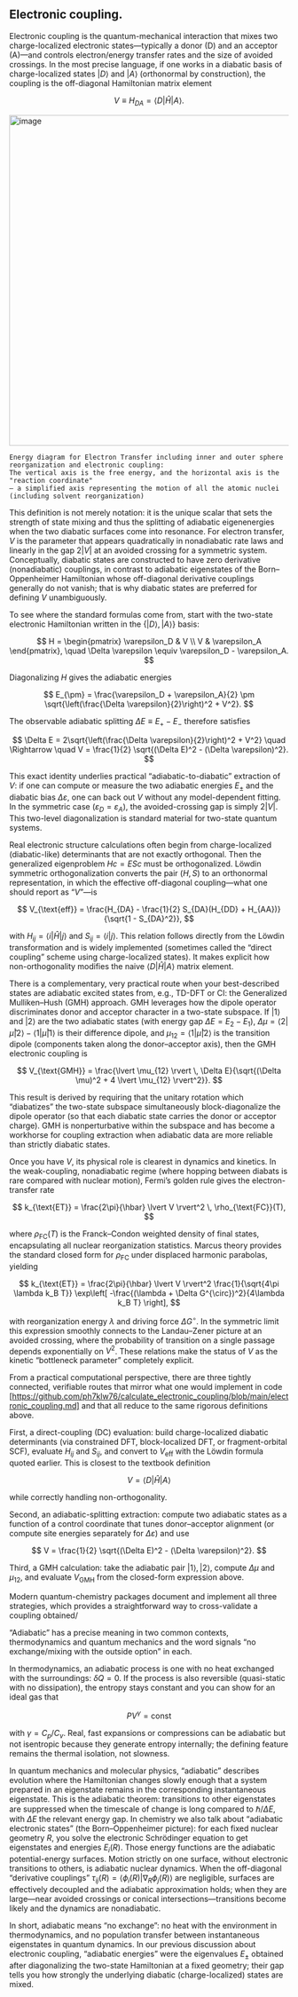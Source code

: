 ##  Electronic coupling.

Electronic coupling is the quantum-mechanical interaction that mixes two charge-localized electronic states—typically a donor (D) and an acceptor (A)—and controls electron/energy transfer rates and the size of avoided crossings. In the most precise language, if one works in a diabatic basis of charge-localized states $\lvert D \rangle$ and $\lvert A \rangle$ (orthonormal by construction), the coupling is the off-diagonal Hamiltonian matrix element

$$
V \equiv H_{DA} = \langle D \lvert \hat{H} \rvert A \rangle.
$$


<img width="906" height="596" alt="image" src="https://github.com/user-attachments/assets/f3d1d35c-2557-4992-aec9-a63015fcaa2c" />

```text
Energy diagram for Electron Transfer including inner and outer sphere reorganization and electronic coupling:
The vertical axis is the free energy, and the horizontal axis is the "reaction coordinate"
– a simplified axis representing the motion of all the atomic nuclei (including solvent reorganization)
```


This definition is not merely notation: it is the unique scalar that sets the strength of state mixing and thus the splitting of adiabatic eigenenergies when the two diabatic surfaces come into resonance. For electron transfer, $V$ is the parameter that appears quadratically in nonadiabatic rate laws and linearly in the gap $2\lvert V \rvert$ at an avoided crossing for a symmetric system. Conceptually, diabatic states are constructed to have zero derivative (nonadiabatic) couplings, in contrast to adiabatic eigenstates of the Born–Oppenheimer Hamiltonian whose off-diagonal derivative couplings generally do not vanish; that is why diabatic states are preferred for defining $V$ unambiguously.


To see where the standard formulas come from, start with the two-state electronic Hamiltonian written in the $\{\lvert D \rangle, \lvert A \rangle\}$ basis:

$$
H = \begin{pmatrix}
\varepsilon_D & V \\
V & \varepsilon_A
\end{pmatrix}, \quad
\Delta \varepsilon \equiv \varepsilon_D - \varepsilon_A.
$$

Diagonalizing $H$ gives the adiabatic energies

$$
E_{\pm} = \frac{\varepsilon_D + \varepsilon_A}{2} \pm \sqrt{\left(\frac{\Delta \varepsilon}{2}\right)^2 + V^2}.
$$

The observable adiabatic splitting $\Delta E \equiv E_+ - E_-$ therefore satisfies

$$
\Delta E = 2\sqrt{\left(\frac{\Delta \varepsilon}{2}\right)^2 + V^2} \quad \Rightarrow \quad V = \frac{1}{2} \sqrt{(\Delta E)^2 - (\Delta \varepsilon)^2}.
$$

This exact identity underlies practical “adiabatic-to-diabatic” extraction of $V$: if one can compute or measure the two adiabatic energies $E_{\pm}$ and the diabatic bias $\Delta \varepsilon$, one can back out $V$ without any model-dependent fitting. In the symmetric case ($\varepsilon_D = \varepsilon_A$), the avoided-crossing gap is simply $2\lvert V \rvert$. This two-level diagonalization is standard material for two-state quantum systems. 

Real electronic structure calculations often begin from charge-localized (diabatic-like) determinants that are not exactly orthogonal. Then the generalized eigenproblem $Hc = ESc$ must be orthogonalized. Löwdin symmetric orthogonalization converts the pair $(H, S)$ to an orthonormal representation, in which the effective off-diagonal coupling—what one should report as “$V$”—is

$$
V_{\text{eff}} = \frac{H_{DA} - \frac{1}{2} S_{DA}(H_{DD} + H_{AA})}{\sqrt{1 - S_{DA}^2}},
$$

with $H_{ij} = \langle i \lvert \hat{H} \rvert j \rangle$ and $S_{ij} = \langle i \lvert j \rangle$. This relation follows directly from the Löwdin transformation and is widely implemented (sometimes called the “direct coupling” scheme using charge-localized states). It makes explicit how non-orthogonality modifies the naive $\langle D \lvert \hat{H} \rvert A \rangle$ matrix element.

There is a complementary, very practical route when your best-described states are adiabatic excited states from, e.g., TD-DFT or CI: the Generalized Mulliken–Hush (GMH) approach. GMH leverages how the dipole operator discriminates donor and acceptor character in a two-state subspace. If $\lvert 1 \rangle$ and $\lvert 2 \rangle$ are the two adiabatic states (with energy gap $\Delta E = E_2 - E_1$), $\Delta \mu = \langle 2 \lvert \hat{\mu} \rvert 2 \rangle - \langle 1 \lvert \hat{\mu} \rvert 1 \rangle$ is their difference dipole, and $\mu_{12} = \langle 1 \lvert \hat{\mu} \rvert 2 \rangle$ is the transition dipole (components taken along the donor–acceptor axis), then the GMH electronic coupling is

$$
V_{\text{GMH}} = \frac{\lvert \mu_{12} \rvert \, \Delta E}{\sqrt{(\Delta \mu)^2 + 4 \lvert \mu_{12} \rvert^2}}.
$$

This result is derived by requiring that the unitary rotation which “diabatizes” the two-state subspace simultaneously block-diagonalize the dipole operator (so that each diabatic state carries the donor or acceptor charge). GMH is nonperturbative within the subspace and has become a workhorse for coupling extraction when adiabatic data are more reliable than strictly diabatic states.

Once you have $V$, its physical role is clearest in dynamics and kinetics. In the weak-coupling, nonadiabatic regime (where hopping between diabats is rare compared with nuclear motion), Fermi’s golden rule gives the electron-transfer rate

$$
k_{\text{ET}} = \frac{2\pi}{\hbar} \lvert V \rvert^2 \, \rho_{\text{FC}}(T),
$$

where $\rho_{\text{FC}}(T)$ is the Franck–Condon weighted density of final states, encapsulating all nuclear reorganization statistics. Marcus theory provides the standard closed form for $\rho_{\text{FC}}$ under displaced harmonic parabolas, yielding

$$
k_{\text{ET}} = \frac{2\pi}{\hbar} \lvert V \rvert^2 \frac{1}{\sqrt{4\pi \lambda k_B T}} \exp\left[ -\frac{(\lambda + \Delta G^{\circ})^2}{4\lambda k_B T} \right],
$$

with reorganization energy $\lambda$ and driving force $\Delta G^{\circ}$. In the symmetric limit this expression smoothly connects to the Landau–Zener picture at an avoided crossing, where the probability of transition on a single passage depends exponentially on $V^2$. These relations make the status of $V$ as the kinetic “bottleneck parameter” completely explicit.




From a practical computational perspective, there are three tightly connected, verifiable routes that mirror what one would implement in code [https://github.com/ph7klw76/calculate_electronic_coupling/blob/main/electronic_coupling.md] and that all reduce to the same rigorous definitions above.

First, a direct-coupling (DC) evaluation: build charge-localized diabatic determinants (via constrained DFT, block-localized DFT, or fragment-orbital SCF), evaluate $H_{ij}$ and $S_{ij}$, and convert to $V_{\text{eff}}$ with the Löwdin formula quoted earlier. This is closest to the textbook definition

$$
V = \langle D \lvert \hat{H} \rvert A \rangle
$$

while correctly handling non-orthogonality.

Second, an adiabatic-splitting extraction: compute two adiabatic states as a function of a control coordinate that tunes donor–acceptor alignment (or compute site energies separately for $\Delta \varepsilon$) and use

$$
V = \frac{1}{2} \sqrt{(\Delta E)^2 - (\Delta \varepsilon)^2}.
$$

Third, a GMH calculation: take the adiabatic pair $\lvert 1 \rangle, \lvert 2 \rangle$, compute $\Delta \mu$ and $\mu_{12}$, and evaluate $V_{\text{GMH}}$ from the closed-form expression above.

Modern quantum-chemistry packages document and implement all three strategies, which provides a straightforward way to cross-validate a coupling obtained/


“Adiabatic” has a precise meaning in two common contexts, thermodynamics and quantum mechanics and the word signals “no exchange/mixing with the outside option” in each.

In thermodynamics, an adiabatic process is one with no heat exchanged with the surroundings: $\delta Q = 0$. If the process is also reversible (quasi-static with no dissipation), the entropy stays constant and you can show for an ideal gas that

$$
PV^{\gamma} = \text{const}
$$

with $\gamma = C_p / C_v$. Real, fast expansions or compressions can be adiabatic but not isentropic because they generate entropy internally; the defining feature remains the thermal isolation, not slowness.

In quantum mechanics and molecular physics, “adiabatic” describes evolution where the Hamiltonian changes slowly enough that a system prepared in an eigenstate remains in the corresponding instantaneous eigenstate. This is the adiabatic theorem: transitions to other eigenstates are suppressed when the timescale of change is long compared to $\hbar / \Delta E$, with $\Delta E$ the relevant energy gap. In chemistry we also talk about “adiabatic electronic states” (the Born–Oppenheimer picture): for each fixed nuclear geometry $R$, you solve the electronic Schrödinger equation to get eigenstates and energies $E_i(R)$. Those energy functions are the adiabatic potential-energy surfaces. Motion strictly on one surface, without electronic transitions to others, is adiabatic nuclear dynamics. When the off-diagonal “derivative couplings” $\tau_{ij}(R) = \langle \phi_i(R) \lvert \nabla_R \phi_j(R) \rangle$ are negligible, surfaces are effectively decoupled and the adiabatic approximation holds; when they are large—near avoided crossings or conical intersections—transitions become likely and the dynamics are nonadiabatic.

In short, adiabatic means “no exchange”: no heat with the environment in thermodynamics, and no population transfer between instantaneous eigenstates in quantum dynamics. In our previous discussion about electronic coupling, “adiabatic energies” were the eigenvalues $E_{\pm}$ obtained after diagonalizing the two-state Hamiltonian at a fixed geometry; their gap tells you how strongly the underlying diabatic (charge-localized) states are mixed.

